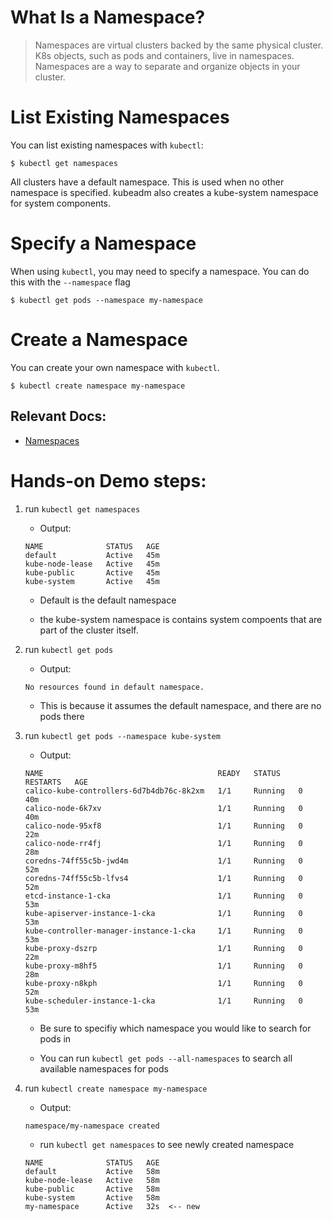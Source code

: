 # What Is a Namespace?


> Namespaces are virtual clusters backed by the same physical cluster. K8s objects, such as pods and containers, live in namespaces. Namespaces are a way to separate and organize objects in your cluster.


# List Existing Namespaces

You can list existing namespaces with `kubectl`:

```
$ kubectl get namespaces
```

All clusters have a default namespace. This is used when no other namespace is specified. kubeadm also creates a kube-system namespace for system components.

# Specify a Namespace

When using `kubectl`, you may need to specify a namespace. You can do this with the `--namespace` flag

```
$ kubectl get pods --namespace my-namespace
```

# Create a Namespace

You can create your own namespace with `kubectl`.

```
$ kubectl create namespace my-namespace
```


## Relevant Docs:

 - [Namespaces](https://kubernetes.io/docs/concepts/overview/working-with-objects/namespaces/)

# Hands-on Demo steps:

1. run `kubectl get namespaces`

    - Output:

    ```
    NAME              STATUS   AGE
    default           Active   45m
    kube-node-lease   Active   45m
    kube-public       Active   45m
    kube-system       Active   45m
    ```

   - Default is the default namespace

   - the kube-system namespace is contains system compoents that are part of the cluster itself.

2. run `kubectl get pods`
    - Output:

    ```
    No resources found in default namespace.
    ```

    - This is because it assumes the default namespace, and there are no pods there

3. run `kubectl get pods --namespace kube-system`

    - Output:

    ```
    NAME                                       READY   STATUS    RESTARTS   AGE
    calico-kube-controllers-6d7b4db76c-8k2xm   1/1     Running   0          40m
    calico-node-6k7xv                          1/1     Running   0          40m
    calico-node-95xf8                          1/1     Running   0          22m
    calico-node-rr4fj                          1/1     Running   0          28m
    coredns-74ff55c5b-jwd4m                    1/1     Running   0          52m
    coredns-74ff55c5b-lfvs4                    1/1     Running   0          52m
    etcd-instance-1-cka                        1/1     Running   0          53m
    kube-apiserver-instance-1-cka              1/1     Running   0          53m
    kube-controller-manager-instance-1-cka     1/1     Running   0          53m
    kube-proxy-dszrp                           1/1     Running   0          22m
    kube-proxy-m8hf5                           1/1     Running   0          28m
    kube-proxy-n8kph                           1/1     Running   0          52m
    kube-scheduler-instance-1-cka              1/1     Running   0          53m
    ```

    - Be sure to specifiy which namespace you would like to search for pods in

    - You can run `kubectl get pods --all-namespaces` to search all available namespaces for pods

4. run `kubectl create namespace my-namespace`

    - Output:

    ```
    namespace/my-namespace created
    ```
    - run `kubectl get namespaces` to see newly created namespace
    ```
    NAME              STATUS   AGE
    default           Active   58m
    kube-node-lease   Active   58m
    kube-public       Active   58m
    kube-system       Active   58m
    my-namespace      Active   32s  <-- new
    ```

